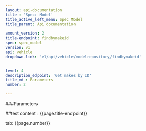 ```yaml
---
layout: api-documentation
title : 'Spec: Model'
title_active_left_menu: Spec Model
title_parent: Api documentation

amount_version: 2
title-endpoint: findbymakeid
spec: spec_model
version: v1
api: vehicle
dropdown-link: 'v1/api/vehicle/modelrepository/findbymakeid'


level: 4
description_edpoint: 'Get makes by ID'
title_md : Parameters
number: 2

---
```


###Parameters

##test content : {{page.title-endpoint}} 

tab: {{page.number}}